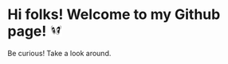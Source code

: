 
# Hi folks! Welcome to my Github page! <img src="piscador.gif" alt="eyes blinking" style= "margin:0; padding:0; float:bottom; width: 5%; height: auto;"/>
Be curious! Take a look around.
